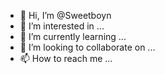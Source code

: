 - 👋 Hi, I’m @Sweetboyn
- 👀 I’m interested in ...
- 🌱 I’m currently learning ...
- 💞️ I’m looking to collaborate on ...
- 📫 How to reach me ...

<!---
Sweetboyn/Sweetboyn is a ✨ special ✨ repository because its `README.md` (this file) appears on your GitHub profile.
You can click the Preview link to take a look at your changes.
--->
